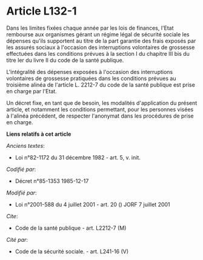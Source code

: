 # Article L132-1

Dans les limites fixées chaque année   par les lois de finances, l'Etat rembourse aux organismes gérant un régime légal de
sécurité sociale les dépenses qu'ils supportent au titre de la part garantie des frais exposés par les assurés sociaux à
l'occasion des interruptions volontaires de grossesse effectuées dans les conditions prévues à la section I du chapitre III
bis du titre Ier du livre II du code de la santé publique. 

L'intégralité des dépenses exposées à l'occasion des interruptions volontaires de grossesse pratiquées dans les conditions
prévues au troisième alinéa de l'article L. 2212-7 du code de la santé publique est prise en charge par l'Etat. 

Un décret fixe, en tant que de besoin, les modalités d'application du présent article, et notamment les conditions
permettant, pour les personnes visées à l'alinéa précédent, de respecter l'anonymat dans les procédures de prise en charge.

**Liens relatifs à cet article**

_Anciens textes_:

  - Loi n°82-1172 du 31 décembre 1982 - art. 5, v. init.

_Codifié par_:

  - Décret n°85-1353 1985-12-17

_Modifié par_:

  - Loi n°2001-588 du 4 juillet 2001 - art. 20 () JORF 7 juillet 2001

_Cite_:

  - Code de la santé publique - art. L2212-7 (M)

_Cité par_:

  - Code de la sécurité sociale. - art. L241-16 (V)
